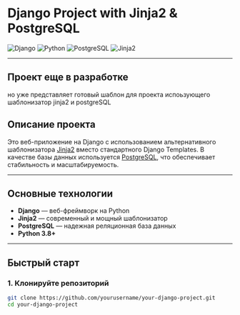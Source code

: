 # Django Project with Jinja2 & PostgreSQL 

![Django](https://img.shields.io/badge/Django-4.x-green)
![Python](https://img.shields.io/badge/Python-3.8%2B-blue)
![PostgreSQL](https://img.shields.io/badge/PostgreSQL-13%2B-blue)
![Jinja2](https://img.shields.io/badge/Jinja2-3.x-orange)

---

## Проект еще в разработке 

но уже представляет готовый шаблон для проекта испоьзующего шаблонизатор jinja2 и postgreSQL

## Описание проекта 

Это веб-приложение на Django с использованием альтернативного шаблонизатора [Jinja2](https://jinja.palletsprojects.com/) вместо стандартного Django Templates. В качестве базы данных используется [PostgreSQL](https://www.postgresql.org/), что обеспечивает стабильность и масштабируемость.

---

## Основные технологии

- **Django** — веб-фреймворк на Python
- **Jinja2** — современный и мощный шаблонизатор
- **PostgreSQL** — надежная реляционная база данных
- **Python 3.8+**

---

## Быстрый старт

### 1. Клонируйте репозиторий

```bash
git clone https://github.com/yourusername/your-django-project.git
cd your-django-project
